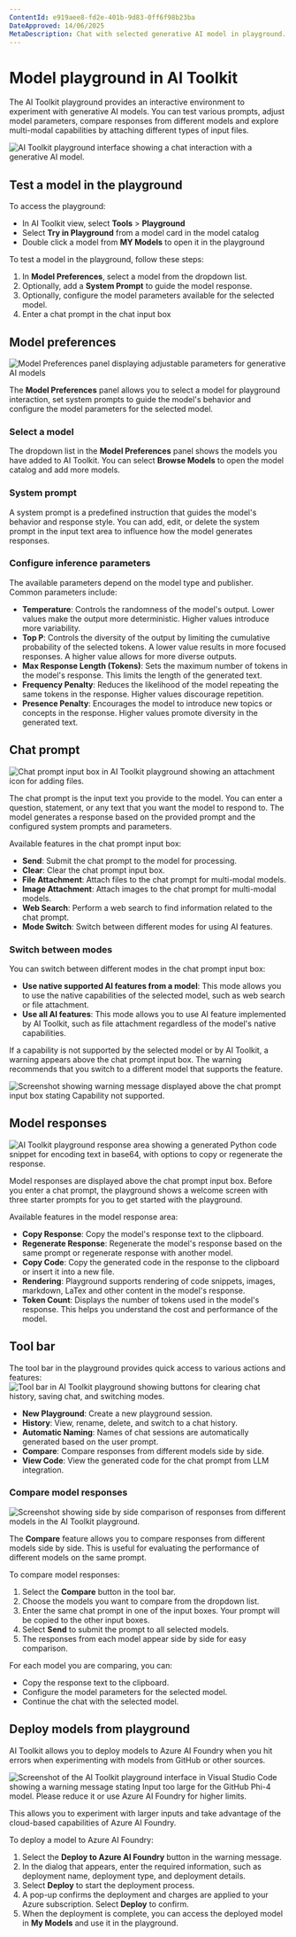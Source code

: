 ```yaml
---
ContentId: e919aee8-fd2e-401b-9d83-0ff6f98b23ba
DateApproved: 14/06/2025
MetaDescription: Chat with selected generative AI model in playground. Change system prompt and parameters. Add attachment for Multi-Modal models. Keep chat history.
---
```

# Model playground in AI Toolkit
The AI Toolkit playground provides an interactive environment to experiment with generative AI models. You can test various prompts, adjust model parameters, compare responses from different models and explore multi-modal capabilities by attaching different types of input files.

![AI Toolkit playground interface showing a chat interaction with a generative AI model.](./images/playground/playground.png)

## Test a model in the playground

To access the playground:

- In AI Toolkit view, select **Tools** > **Playground**
- Select **Try in Playground** from a model card in the model catalog
- Double click a model from **MY Models** to open it in the playground

To test a model in the playground, follow these steps:

1. In **Model Preferences**, select a model from the dropdown list.
2. Optionally, add a **System Prompt** to guide the model response.
3. Optionally, configure the model parameters available for the selected model.
4. Enter a chat prompt in the chat input box

## Model preferences
![Model Preferences panel displaying adjustable parameters for generative AI models](./images/playground/parameters.png)

The **Model Preferences** panel allows you to select a model for playground interaction, set system prompts to guide the model's behavior and configure the model parameters for the selected model.

### Select a model
The dropdown list in the **Model Preferences** panel shows the models you have added to AI Toolkit. You can select **Browse Models** to open the model catalog and add more models.

### System prompt
A system prompt is a predefined instruction that guides the model's behavior and response style. You can add, edit, or delete the system prompt in the input text area to influence how the model generates responses.

### Configure inference parameters
The available parameters depend on the model type and publisher. Common parameters include:
- **Temperature**: Controls the randomness of the model's output. Lower values make the output more deterministic. Higher values introduce more variability.
- **Top P**: Controls the diversity of the output by limiting the cumulative probability of the selected tokens. A lower value results in more focused responses. A higher value allows for more diverse outputs.
- **Max Response Length (Tokens)**: Sets the maximum number of tokens in the model's response. This limits the length of the generated text.
- **Frequency Penalty**: Reduces the likelihood of the model repeating the same tokens in the response. Higher values discourage repetition.
- **Presence Penalty**: Encourages the model to introduce new topics or concepts in the response. Higher values promote diversity in the generated text.

## Chat prompt

![Chat prompt input box in AI Toolkit playground showing an attachment icon for adding files.](./images/playground/chat_prompt.png)

The chat prompt is the input text you provide to the model. You can enter a question, statement, or any text that you want the model to respond to. The model generates a response based on the provided prompt and the configured system prompts and parameters.

Available features in the chat prompt input box:
- **Send**: Submit the chat prompt to the model for processing.
- **Clear**: Clear the chat prompt input box.
- **File Attachment**: Attach files to the chat prompt for multi-modal models.
- **Image Attachment**: Attach images to the chat prompt for multi-modal models.
- **Web Search**: Perform a web search to find information related to the chat prompt.
- **Mode Switch**: Switch between different modes for using AI features.

### Switch between modes
You can switch between different modes in the chat prompt input box:
- **Use native supported AI features from a model**: This mode allows you to use the native capabilities of the selected model, such as web search or file attachment.
- **Use all AI features**: This mode allows you to use AI feature implemented by AI Toolkit, such as file attachment regardless of the model's native capabilities.

If a capability is not supported by the selected model or by AI Toolkit, a warning appears above the chat prompt input box. The warning recommends that you switch to a different model that supports the feature.

![Screenshot showing warning message displayed above the chat prompt input box stating Capability not supported.](./images/playground/capability_warning.png)

## Model responses
![AI Toolkit playground response area showing a generated Python code snippet for encoding text in base64, with options to copy or regenerate the response.](./images/playground/response_area.png)

Model responses are displayed above the chat prompt input box. Before you enter a chat prompt, the playground shows a welcome screen with three starter prompts for you to get started with the playground.

Available features in the model response area:
- **Copy Response**: Copy the model's response text to the clipboard.
- **Regenerate Response**: Regenerate the model's response based on the same prompt or regenerate response with another model.
- **Copy Code**: Copy the generated code in the response to the clipboard or insert it into a new file.
- **Rendering**: Playground supports rendering of code snippets, images, markdown, LaTex and other content in the model's response.
- **Token Count**: Displays the number of tokens used in the model's response. This helps you understand the cost and performance of the model.

## Tool bar

The tool bar in the playground provides quick access to various actions and features:
![Tool bar in AI Toolkit playground showing buttons for clearing chat history, saving chat, and switching modes.](./images/playground/tool_bar.png)

- **New Playground**: Create a new playground session.
- **History**: View, rename, delete, and switch to a chat history.
- **Automatic Naming**: Names of chat sessions are automatically generated based on the user prompt.
- **Compare**: Compare responses from different models side by side.
- **View Code**: View the generated code for the chat prompt from LLM integration.

### Compare model responses
![Screenshot showing side by side comparison of responses from different models in the AI Toolkit playground.](./images/playground/compare.png)

The **Compare** feature allows you to compare responses from different models side by side. This is useful for evaluating the performance of different models on the same prompt.

To compare model responses:
1. Select the **Compare** button in the tool bar.
2. Choose the models you want to compare from the dropdown list.
3. Enter the same chat prompt in one of the input boxes. Your prompt will be copied to the other input boxes.
4. Select **Send** to submit the prompt to all selected models.
5. The responses from each model appear side by side for easy comparison.

For each model you are comparing, you can:
- Copy the response text to the clipboard.
- Configure the model parameters for the selected model.
- Continue the chat with the selected model.

## Deploy models from playground
AI Toolkit allows you to deploy models to Azure AI Foundry when you hit errors when experimenting with models from GitHub or other sources.

![Screenshot of the AI Toolkit playground interface in Visual Studio Code showing a warning message stating Input too large for the GitHub Phi-4 model. Please reduce it or use Azure AI Foundry for higher limits.](./images/playground/deploy_to_foundry.png)

This allows you to experiment with larger inputs and take advantage of the cloud-based capabilities of Azure AI Foundry.

To deploy a model to Azure AI Foundry:
1. Select the **Deploy to Azure AI Foundry** button in the warning message.
2. In the dialog that appears, enter the required information, such as deployment name, deployment type, and deployment details.
3. Select **Deploy** to start the deployment process.
4. A pop-up confirms the deployment and charges are applied to your Azure subscription. Select **Deploy** to confirm.
5. When the deployment is complete, you can access the deployed model in **My Models** and use it in the playground.
